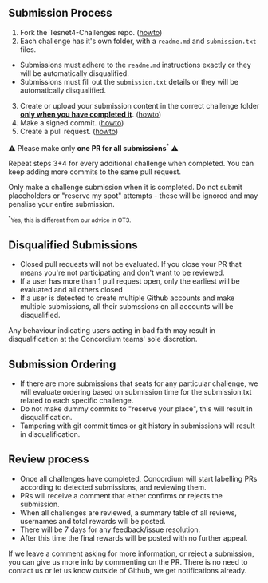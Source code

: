 
## Submission Process

1. Fork the Tesnet4-Challenges repo. ([howto](https://docs.github.com/en/github/getting-started-with-github/fork-a-repo))
2. Each challenge has it's own folder, with a `readme.md` and `submission.txt` files.
  - Submissions must adhere to the `readme.md` instructions exactly or they will be automatically disqualified.
  - Submissions must fill out the `submission.txt` details or they will be automatically disqualified.
3. Create or upload your submission content in the correct challenge folder <ins>**only when you have completed it**</ins>. ([howto](https://docs.github.com/en/github/managing-files-in-a-repository/managing-files-on-github))
4. Make a signed commit. ([howto](https://docs.github.com/en/github/authenticating-to-github/managing-commit-signature-verification))
5. Create a pull request. ([howto](https://docs.github.com/en/github/collaborating-with-issues-and-pull-requests/proposing-changes-to-your-work-with-pull-requests))

⚠️ Please make only **one PR for all submissions**<sup>*</sup> ⚠️

Repeat steps 3+4 for every additional challenge when completed. You can keep adding more commits to the same pull request.

Only make a challenge submission when it is completed. Do not submit placeholders or "reserve my spot" attempts - these will be ignored and may penalise your entire submission.

<sup><sup>*</sup>Yes, this is different from our advice in OT3.</sup>


## Disqualified Submissions

- Closed pull requests will not be evaluated. If you close your PR that means you're not participating and don't want to be reviewed.
- If a user has more than 1 pull request open, only the earliest will be evaluated and all others closed
- If a user is detected to create multiple Github accounts and make multiple submissions, all their submssions on all accounts will be disqualified.

Any behaviour indicating users acting in bad faith may result in disqualification at the Concordium teams' sole discretion.

## Submission Ordering

- If there are more submissions that seats for any particular challenge, we will evaluate ordering based on submission time for the submission.txt related to each specific challenge.
- Do not make dummy commits to "reserve your place", this will result in disqualification.
- Tampering with git commit times or git history in submissions will result in disqualification.




## Review process

- Once all challenges have completed, Concordium will start labelling PRs according to detected submissions, and reviewing them.
- PRs will receive a comment that either confirms or rejects the submission.
- When all challenges are reviewed, a summary table of all reviews, usernames and total rewards will be posted.
- There will be 7 days for any feedback/issue resolution.
- After this time the final rewards will be posted with no further appeal.

If we leave a comment asking for more information, or reject a submission, you can give us more info by commenting on the PR. There is no need to contact us or let us know outside of Github, we get notifications already.
